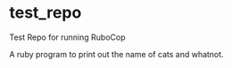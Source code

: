 # test_repo
Test Repo for running RuboCop

A ruby program to print out the name of cats and whatnot.

